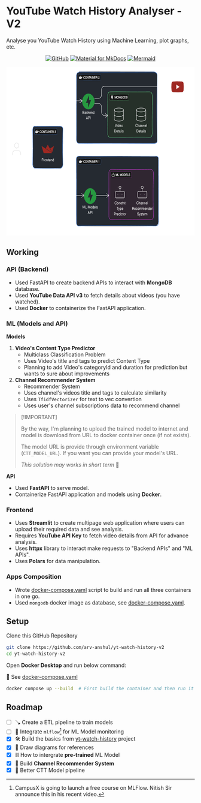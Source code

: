 # YouTube Watch History Analyser - V2

Analyse you YouTube Watch History using Machine Learning, plot graphs, etc.

<p align="center">
<a href="https://github.com/arv-anshul/yt-watch-history"><img src="https://img.shields.io/badge/Project%20V1-181717?logo=github&amp;logoColor=fff" alt="GitHub"></a>
<a href="https://arv-anshul.github.io/project/yt-watch-history"><img src="https://img.shields.io/badge/Project%20Webpage-526CFE?logo=materialformkdocs&amp;logoColor=fff" alt="Material for MkDocs"></a>
<a href="https://arv-anshul.github.io/project/yt-watch-history/v2-architecture"><img src="https://img.shields.io/badge/Project%20Architecture%20Diagram-FF3670?logo=mermaid&amp;logoColor=fff" alt="Mermaid"></a>
</p>

<p align=center>
  <img src="assets/img/diagram-for-v2.png" height="450px" title="Architecture of Project">
</p>

## Working

### API (Backend)

- Used FastAPI to create backend APIs to interact with **MongoDB** database.
- Used **YouTube Data API v3** to fetch details about videos (you have watched).
- Used **Docker** to containerize the FastAPI application.

### ML (Models and API)

**Models**

1. **Video's Content Type Predictor**
   - Multiclass Classification Problem
   - Uses Video's title and tags to predict Content Type
   - Planning to add Video's categoryId and duration for prediction but wants to sure about improvements
2. **Channel Recommender System**
   - Recommender System
   - Uses channel's videos title and tags to calculate similarity
   - Uses `TfidfVectorizer` for text to vec convertion
   - Uses user's channel subscriptions data to recommend channel

> \[!IMPORTANT\]
>
> By the way, I'm planning to upload the trained model to internet and model is download from URL to docker container
> once (if not exists).
>
> The model URL is provide through environment variable (`CTT_MODEL_URL`). If you want you can provide your model's URL.
>
> _This solution may works in short term_ 🤞

**API**

- Used **FastAPI** to serve model.
- Containerize FastAPI application and models using **Docker**.

### Frontend

- Uses **Streamlit** to create multipage web application where users can upload their required data and see analysis.
- Requires **YouTube API Key** to fetch video details from API for advance analysis.
- Uses **httpx** library to interact make requests to "Backend APIs" and "ML APIs".
- Uses **Polars** for data manipulation.

### Apps Composition

- Wrote [docker-compose.yaml] script to build and run all three containers in one go.
- Used `mongodb` docker image as database, see [docker-compose.yaml].

## Setup

Clone this GitHub Repository

```bash
git clone https://github.com/arv-anshul/yt-watch-history-v2
cd yt-watch-history-v2
```

Open **Docker Desktop** and run below command:

👀 See [docker-compose.yaml]

```bash
docker compose up --build  # First build the container and then run it (for first time)
```

## Roadmap

- [ ] 🪠 Create a ETL pipeline to train models
- [ ] 📌 Integrate `mlflow`[^1] for ML Model monitoring
- [x] 🛠️ Build the basics from [yt-watch-history] project
- [x] 🎨 Draw diagrams for references
- [x] ⛓️ How to intergrate **pre-trained** ML Model
- [x] 🤖 Build **Channel Recommender System**
- [x] 👷 Better CTT Model pipeline

[docker-compose.yaml]: docker-compose.yaml
[yt-watch-history]: https://github.com/arv-anshul/yt-watch-history

[^1]: CampusX is going to launch a free course on MLFlow. Nitish Sir announce this in his recent video.
